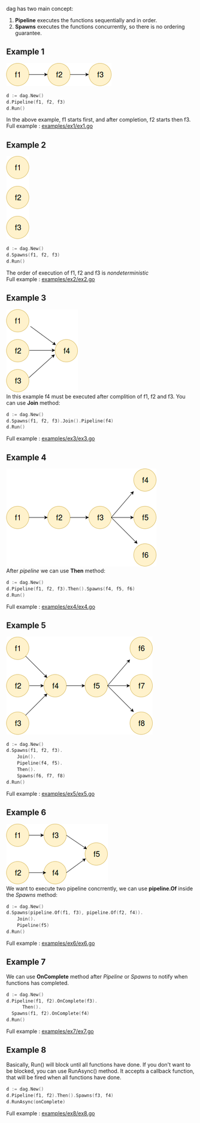 dag has two main concept:
1. **Pipeline** executes the functions sequentially and in order.
2. **Spawns** executes the functions concurrently, so there is no ordering guarantee.

## Example 1
![example1](images/1.png)  
```Go
d := dag.New()
d.Pipeline(f1, f2, f3)
d.Run()
```
In the above example, f1 starts first, and after completion, f2 starts then f3.  
Full example : [examples/ex1/ex1.go](examples/ex1/ex1.go)

## Example 2
![example2](images/2.png)  
```Go
d := dag.New()
d.Spawns(f1, f2, f3)
d.Run()
```
The order of execution of f1, f2 and f3 is *nondeterministic*  
Full example : [examples/ex2/ex2.go](examples/ex2/ex2.go)

## Example 3
![example3](images/3.png)  
In this example f4 must be executed after complition of f1, f2 and f3. You can use **Join** method:
```Go
d := dag.New()
d.Spawns(f1, f2, f3).Join().Pipeline(f4)
d.Run()
```
Full example : [examples/ex3/ex3.go](examples/ex3/ex3.go)

## Example 4
![example4](images/4.png)  
After *pipeline* we can use **Then** method:
```Go
d := dag.New()
d.Pipeline(f1, f2, f3).Then().Spawns(f4, f5, f6)
d.Run()
```
Full example : [examples/ex4/ex4.go](examples/ex4/ex4.go)

## Example 5
![example5](images/5.png)  
```Go
d := dag.New()
d.Spawns(f1, f2, f3).
	Join().
	Pipeline(f4, f5).
	Then().
	Spawns(f6, f7, f8)
d.Run()
```
Full example : [examples/ex5/ex5.go](examples/ex5/ex5.go)

## Example 6
![example6](images/6.png)  
We want to execute two pipeline concrrently, we can use **pipeline.Of** inside the *Spawns* method:
```Go
d := dag.New()
d.Spawns(pipeline.Of(f1, f3), pipeline.Of(f2, f4)).
	Join().
	Pipeline(f5)
d.Run()
```
Full example : [examples/ex6/ex6.go](examples/ex6/ex6.go)

## Example 7
We can use **OnComplete** method after *Pipeline* or *Spawns* to notify when functions has completed.
```Go
d := dag.New()
d.Pipeline(f1, f2).OnComplete(f3).
	  Then().
  Spawns(f1, f2).OnComplete(f4)
d.Run()
```
Full example : [examples/ex7/ex7.go](examples/ex7/ex7.go)

## Example 8
Basically, Run() will block until all functions have done. If you don't want to be blocked, you can use RunAsync() method. It
 accepts a callback function, that will be fired when all functions have done.
 ```Go	
 d := dag.New()
 d.Pipeline(f1, f2).Then().Spawns(f3, f4)
 d.RunAsync(onComplete)
 ```
Full example : [examples/ex8/ex8.go](examples/ex8/ex8.go)
